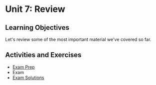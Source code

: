 # Unit 7: Review

## Learning Objectives

Let's review some of the most important material we've covered so far.

## Activities and Exercises

  + [Exam Prep](/exam/README.md)
  + Exam
  + [Exam Solutions](https://github.com/prof-rossetti/exam-solutions-starter-py)
